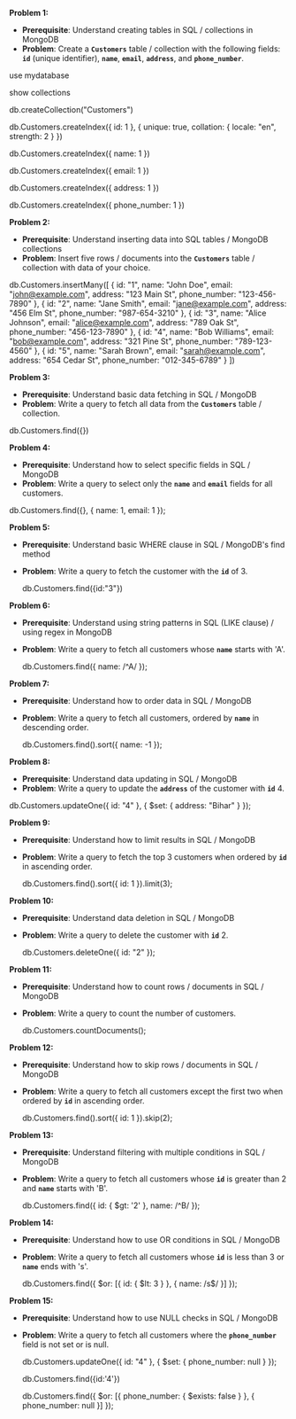 **Problem 1:**

- **Prerequisite**: Understand creating tables in SQL / collections in MongoDB
- **Problem**: Create a **`Customers`** table / collection with the following fields: **`id`** (unique identifier), **`name`**, **`email`**, **`address`**, and **`phone_number`**.

use mydatabase

show collections

db.createCollection("Customers")

db.Customers.createIndex({ id: 1 }, { unique: true, collation: { locale: "en", strength: 2 } })

db.Customers.createIndex({ name: 1 })

db.Customers.createIndex({ email: 1 })

db.Customers.createIndex({ address: 1 })

db.Customers.createIndex({ phone_number: 1 })


**Problem 2:**

- **Prerequisite**: Understand inserting data into SQL tables / MongoDB collections
- **Problem**: Insert five rows / documents into the **`Customers`** table / collection with data of your choice.

db.Customers.insertMany([
  {
    id: "1",
    name: "John Doe",
    email: "john@example.com",
    address: "123 Main St",
    phone_number: "123-456-7890"
  },
  {
    id: "2",
    name: "Jane Smith",
    email: "jane@example.com",
    address: "456 Elm St",
    phone_number: "987-654-3210"
  },
  {
    id: "3",
    name: "Alice Johnson",
    email: "alice@example.com",
    address: "789 Oak St",
    phone_number: "456-123-7890"
  },
  {
    id: "4",
    name: "Bob Williams",
    email: "bob@example.com",
    address: "321 Pine St",
    phone_number: "789-123-4560"
  },
  {
    id: "5",
    name: "Sarah Brown",
    email: "sarah@example.com",
    address: "654 Cedar St",
    phone_number: "012-345-6789"
  }
])


**Problem 3:**

- **Prerequisite**: Understand basic data fetching in SQL / MongoDB
- **Problem**: Write a query to fetch all data from the **`Customers`** table / collection.

 
 db.Customers.find({})

**Problem 4:**

- **Prerequisite**: Understand how to select specific fields in SQL / MongoDB
- **Problem**: Write a query to select only the **`name`** and **`email`** fields for all customers.


db.Customers.find({}, { name: 1, email: 1 });


**Problem 5:**

- **Prerequisite**: Understand basic WHERE clause in SQL / MongoDB's find method
- **Problem**: Write a query to fetch the customer with the **`id`** of 3.

   db.Customers.find({id:"3"})
  
**Problem 6:**

- **Prerequisite**: Understand using string patterns in SQL (LIKE clause) / using regex in MongoDB
- **Problem**: Write a query to fetch all customers whose **`name`** starts with 'A'.

  db.Customers.find({ name: /^A/ });

**Problem 7:**

- **Prerequisite**: Understand how to order data in SQL / MongoDB
- **Problem**: Write a query to fetch all customers, ordered by **`name`** in descending order.

  db.Customers.find().sort({ name: -1 });
  
**Problem 8:**

- **Prerequisite**: Understand data updating in SQL / MongoDB
- **Problem**: Write a query to update the **`address`** of the customer with **`id`** 4.

db.Customers.updateOne({ id: "4" }, { $set: { address: "Bihar" } });

**Problem 9:**

- **Prerequisite**: Understand how to limit results in SQL / MongoDB
- **Problem**: Write a query to fetch the top 3 customers when ordered by **`id`** in ascending order.

  db.Customers.find().sort({ id: 1 }).limit(3);

**Problem 10:**

- **Prerequisite**: Understand data deletion in SQL / MongoDB
- **Problem**: Write a query to delete the customer with **`id`** 2.

   db.Customers.deleteOne({ id: "2" });


**Problem 11:**

- **Prerequisite**: Understand how to count rows / documents in SQL / MongoDB
- **Problem**: Write a query to count the number of customers.

  db.Customers.countDocuments();

**Problem 12:**

- **Prerequisite**: Understand how to skip rows / documents in SQL / MongoDB
- **Problem**: Write a query to fetch all customers except the first two when ordered by **`id`** in ascending order.

  db.Customers.find().sort({ id: 1 }).skip(2);

**Problem 13:**

- **Prerequisite**: Understand filtering with multiple conditions in SQL / MongoDB
- **Problem**: Write a query to fetch all customers whose **`id`** is greater than 2 and **`name`** starts with 'B'.

   db.Customers.find({ id: { $gt: '2' }, name: /^B/ });

**Problem 14:**

- **Prerequisite**: Understand how to use OR conditions in SQL / MongoDB
- **Problem**: Write a query to fetch all customers whose **`id`** is less than 3 or **`name`** ends with 's'.

  db.Customers.find({ $or: [{ id: { $lt: 3 } }, { name: /s$/ }] });

**Problem 15:**

- **Prerequisite**: Understand how to use NULL checks in SQL / MongoDB
- **Problem**: Write a query to fetch all customers where the **`phone_number`** field is not set or is null.

  db.Customers.updateOne({ id: "4" }, { $set: { phone_number: null } });

   db.Customers.find({id:'4'})

   db.Customers.find({ $or: [{ phone_number: { $exists: false } }, { phone_number: null }] });

